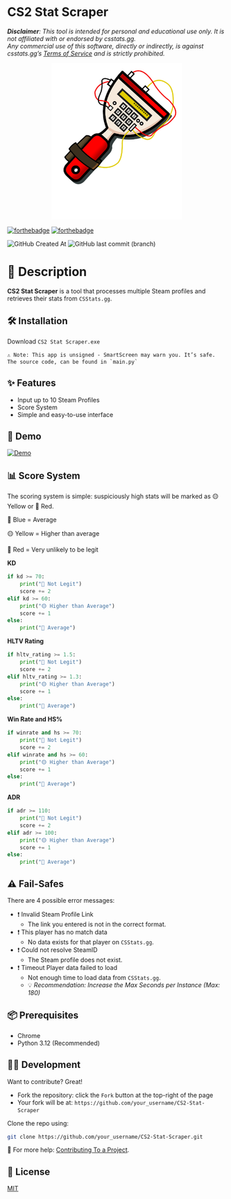 # CS2 Stat Scraper
***Disclaimer**: This tool is intended for personal and educational use only. It is not affiliated with or endorsed by csstats.gg.  
Any commercial use of this software, directly or indirectly, is against csstats.gg’s [Terms of Service](https://csstats.gg/terms-of-use) and is strictly prohibited.*


<p align="center">
  <img src="images/icon-banner.png" alt="Example Image" width="300"/>
</p>

[![forthebadge](https://forthebadge.com/images/badges/made-with-python.svg)](https://forthebadge.com)
[![forthebadge](https://forthebadge.com/images/badges/built-with-love.svg)](https://forthebadge.com)

![GitHub Created At](https://img.shields.io/github/created-at/Emco878/CS2-Stat-Scraper) 
![GitHub last commit (branch)](https://img.shields.io/github/last-commit/Emco878/CS2-Stat-Scraper/main)


# 📌 Description
**CS2 Stat Scraper** is a tool that processes multiple Steam profiles and retrieves their stats from `CSStats.gg`.

## 🛠️ Installation
Download `CS2 Stat Scraper.exe`

    ⚠️ Note: This app is unsigned - SmartScreen may warn you. It’s safe. The source code, can be found in `main.py`

## ✨ Features
- Input up to 10 Steam Profiles
- Score System
- Simple and easy-to-use interface

## 🎥 Demo
[![Demo](images/demo-video-thumbnail.png)](https://youtu.be/M66f-juyNfk)


## 📊 Score System
The scoring system is simple: suspiciously high stats will be marked as 🟡 Yellow or 🔴 Red.

🔵 Blue = Average

🟡 Yellow = Higher than average

🔴 Red = Very unlikely to be legit

**KD**
```python
if kd >= 70:
    print("🔴 Not Legit")
    score += 2
elif kd >= 60:
    print("🟡 Higher than Average")
    score += 1
else:
    print("🔵 Average")
```

**HLTV Rating**
```python
if hltv_rating >= 1.5:
    print("🔴 Not Legit")
    score += 2
elif hltv_rating >= 1.3:
    print("🟡 Higher than Average")
    score += 1
else:
    print("🔵 Average")
```

**Win Rate and HS%**
```python
if winrate and hs >= 70:
    print("🔴 Not Legit")
    score += 2
elif winrate and hs >= 60:
    print("🟡 Higher than Average")
    score += 1
else:
    print("🔵 Average")
```

**ADR**
```python
if adr >= 110:
    print("🔴 Not Legit")
    score += 2
elif adr >= 100:
    print("🟡 Higher than Average")
    score += 1
else:
    print("🔵 Average")
```

## ⚠️ Fail-Safes
There are 4 possible error messages:
- ❗ Invalid Steam Profile Link
    - The link you entered is not in the correct format.
- ❗ This player has no match data
    - No data exists for that player on `CSStats.gg`.
- ❗ Could not resolve SteamID
    - The Steam profile does not exist.
- ❗ Timeout Player data failed to load
    - Not enough time to load data from `CSStats.gg`.
    - 💡 *Recommendation: Increase the Max Seconds per Instance (Max: 180)*

## 📦 Prerequisites
- Chrome
- Python 3.12 (Recommended)

## 👨‍💻 Development
Want to contribute? Great!

- Fork the repository: click the `Fork` button at the top-right of the page
- Your fork will be at: `https://github.com/your_username/CS2-Stat-Scraper`

Clone the repo using:

```bash
git clone https://github.com/your_username/CS2-Stat-Scraper.git
```
 🔗 For more help: [Contributing To a Project](https://docs.github.com/en/get-started/exploring-projects-on-github/contributing-to-a-project).

## 📝 License

[MIT](https://choosealicense.com/licenses/mit/)
